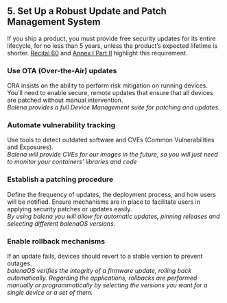 ## 5\. Set Up a Robust Update and Patch Management System

If you ship a product, you must provide free security updates for its entire lifecycle, for no less than 5 years, unless the product’s expected lifetime is shorter. [Recital 60](https://eur-lex.europa.eu/eli/reg/2024/2847/oj/eng#rct_60) and [Annex I Part II](https://eur-lex.europa.eu/eli/reg/2024/2847/oj/eng#anx_I) highlight this requirement. 

### Use OTA (Over-the-Air) updates
CRA insists on the ability to perform risk mitigation on running devices. You’ll need to enable secure, remote updates that ensure that all devices are patched without manual intervention.  
*Balena provides a full Device Management suite for patching and updates.*

### Automate vulnerability tracking
Use tools to detect outdated software and CVEs (Common Vulnerabilities and Exposures).  
*Balena will provide CVEs for our images in the future, so you will just need to monitor your containers' libraries and code*

### Establish a patching procedure
Define the frequency of updates, the deployment process, and how users will be notified. Ensure mechanisms are in place to facilitate users in applying security patches or updates easily.  
*By using balena you will allow for automatic updates, pinning releases and selecting different balenaOS versions.*

### Enable rollback mechanisms
If an update fails, devices should revert to a stable version to prevent outages.  
*balenaOS verifies the integrity of a firmware update, rolling back automatically. Regarding the applications, rollbacks are performed manually or programmatically by selecting the versions you want for a single device or a set of them.*
